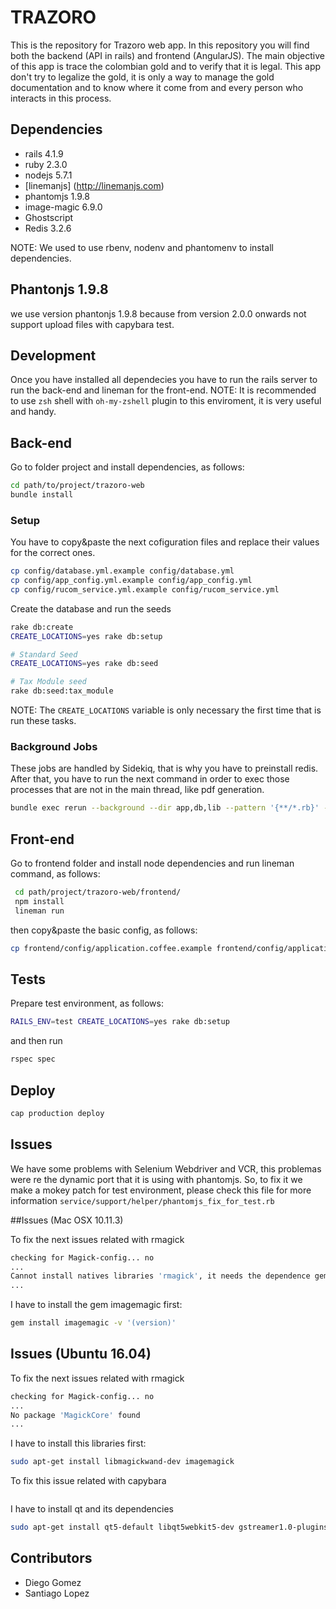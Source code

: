 TRAZORO
====

This is the repository for Trazoro web app. In this repository you will find both the backend (API in rails) and frontend (AngularJS). The main objective of this app is trace the colombian gold and to verify that it is legal. This app don't try to legalize the gold, it is only a way to manage the gold documentation and to know where it come from and every person who interacts in this process.

## Dependencies

- rails 4.1.9
- ruby 2.3.0
- nodejs 5.7.1
- [linemanjs] (http://linemanjs.com)
- phantomjs 1.9.8
- image-magic 6.9.0
- Ghostscript
- Redis 3.2.6

NOTE: We used to use rbenv, nodenv and phantomenv to install dependencies.

## Phantonjs 1.9.8

we use version phantonjs 1.9.8 because from version 2.0.0 onwards
not support upload files with capybara test.

## Development

Once you have installed all dependecies you have to run the rails server to run the back-end and lineman for the front-end.
NOTE: It is recommended to use `zsh` shell with `oh-my-zshell` plugin to this enviroment, it is very useful and handy.

## Back-end

Go to folder project and install dependencies, as follows:

```sh
cd path/to/project/trazoro-web
bundle install
```

### Setup

You have to copy&paste the next cofiguration files and replace their values for the correct ones.

```sh
cp config/database.yml.example config/database.yml
cp config/app_config.yml.example config/app_config.yml
cp config/rucom_service.yml.example config/rucom_service.yml

```

Create the database and run the seeds

```sh
rake db:create
CREATE_LOCATIONS=yes rake db:setup

# Standard Seed
CREATE_LOCATIONS=yes rake db:seed

# Tax Module seed
rake db:seed:tax_module
```

NOTE: The `CREATE_LOCATIONS` variable is only necessary the first time that is run these tasks.

### Background Jobs
These jobs are handled by Sidekiq, that is why you have to preinstall redis. After that, you have to run the next command in order to exec those processes that are not in the main thread, like pdf generation.

```sh
bundle exec rerun --background --dir app,db,lib --pattern '{**/*.rb}' -- bundle exec sidekiq --verbose
```

## Front-end

Go to frontend folder and install node dependencies and run lineman command, as follows:

```sh
 cd path/project/trazoro-web/frontend/
 npm install
 lineman run
```
then copy&paste the basic config, as follows:
```sh
cp frontend/config/application.coffee.example frontend/config/application.coffee
```

## Tests

Prepare test environment, as follows:

```sh
RAILS_ENV=test CREATE_LOCATIONS=yes rake db:setup
```
and then run

```sh
rspec spec
```

## Deploy

```sh
cap production deploy
```

## Issues
We have some problems with Selenium Webdriver and VCR, this problemas were re the dynamic port that it is using with phantomjs. So, to fix it we make a mokey patch for test environment, please check this file for more information `service/support/helper/phantomjs_fix_for_test.rb`

##Issues (Mac OSX 10.11.3)

To fix the next issues related with rmagick

```sh
checking for Magick-config... no
...
Cannot install natives libraries 'rmagick', it needs the dependence gem 'imagemagic' -v '(version)'
...
```
I have to install the gem imagemagic first:

```sh
gem install imagemagic -v '(version)'
```

## Issues (Ubuntu 16.04)

To fix the next issues related with rmagick

```sh
checking for Magick-config... no
...
No package 'MagickCore' found
...
```

I have to install this libraries first:

```sh
sudo apt-get install libmagickwand-dev imagemagick
```

To fix this issue related with capybara

```sh
```

I have to install qt and its dependencies

```sh
sudo apt-get install qt5-default libqt5webkit5-dev gstreamer1.0-plugins-base gstreamer1.0-tools gstreamer1.0-x
```
## Contributors

- Diego Gomez
- Santiago Lopez
